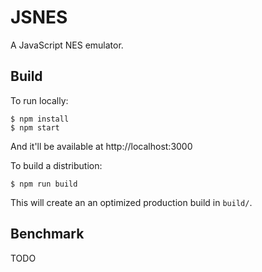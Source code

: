 JSNES
=====

A JavaScript NES emulator.

Build
-----

To run locally:

    $ npm install
    $ npm start

And it'll be available at http://localhost:3000

To build a distribution:

    $ npm run build

This will create an an optimized production build in ``build/``.

Benchmark
---------
TODO
